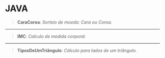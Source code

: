 # JAVA

>__CaraCoroa__: _Sorteio de moeda: Cara ou Coroa._

-------------------------

>__IMC__: _Calculo de medida corporal._

-------------------------

>__TiposDeUmTriângulo__: _Cálculo para lados de um triângulo._
